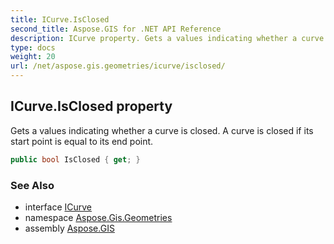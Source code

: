 ```yaml
---
title: ICurve.IsClosed
second_title: Aspose.GIS for .NET API Reference
description: ICurve property. Gets a values indicating whether a curve is closed. A curve is closed if its start point is equal to its end point
type: docs
weight: 20
url: /net/aspose.gis.geometries/icurve/isclosed/
---
```

## ICurve.IsClosed property

Gets a values indicating whether a curve is closed. A curve is closed if its start point is equal to its end point.

```csharp
public bool IsClosed { get; }
```

### See Also

* interface [ICurve](../)
* namespace [Aspose.Gis.Geometries](../../icurve/)
* assembly [Aspose.GIS](../../../)



